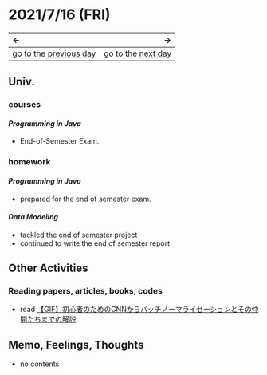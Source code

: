 # 2021/7/16 (FRI)
|←|→|
|:---|---:|
go to the [previous day](./15th.md) | go to the [next day](./17th.md)

## Univ.
### courses
#### *Programming in Java*
- End-of-Semester Exam.

### homework
#### *Programming in Java*
- prepared for the end of semester exam.

#### *Data Modeling*
- tackled the end of semester project
- continued to write the end of semester report

## Other Activities

### Reading papers, articles, books, codes
- read [【GIF】初心者のためのCNNからバッチノーマライゼーションとその仲間たちまでの解説](https://qiita.com/omiita/items/01855ff13cc6d3720ea4)

## Memo, Feelings, Thoughts
- no contents
